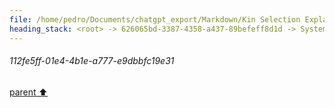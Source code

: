 ```yaml
---
file: /home/pedro/Documents/chatgpt_export/Markdown/Kin Selection Explanation.md
heading_stack: <root> -> 626065bd-3387-4358-a437-89befeff8d1d -> System -> 6f9d286c-a866-45f0-8fd8-7ab2518e3885 -> System -> aaa20b92-f336-4338-b049-3e13db30b4dd -> User -> a799e032-fdea-400d-bbad-667966560e4e -> Assistant -> aaa2e179-42d0-42d7-9c79-d139f60e15d1 -> User -> 5461ba67-20bc-4771-9432-6a7a60f15081 -> Assistant -> Social Insects -> Mammals -> Birds -> Humans -> aaa2337b-6980-4fde-9c9e-4ce950c350c8 -> User -> cbf4ab73-2fe6-4549-b4ec-1cfc73b0d507 -> Assistant -> aaa2f50c-7550-477e-9870-41639e0d0330 -> User -> 21472bc0-dfc2-4dd6-b2bb-a5c5a671b62f -> Assistant -> aaa2700f-4647-4f9f-9c3e-f98a4417e9cb -> User -> 51db2948-4764-42ed-9cc0-8a1b5756ca20 -> Assistant -> aaa2f78a-5779-46a2-a466-43925fa89006 -> User -> 1e0538b8-c177-48e1-9567-1a5c8388f1ba -> Assistant -> aaa273ae-acb1-42e3-84ef-4e40505b92da -> User -> 70ef3e9e-a55c-45cb-b63c-c4a79fb744b7 -> Assistant -> aaa29249-fe59-4673-bebe-ca5889b8cb22 -> User -> a76f7db8-cc35-4dca-a7ec-f0d44836b2e3 -> Assistant -> aaa2652e-c696-40bb-8a84-f1df956a42cd -> User -> a9de6403-cc9c-4cee-91e3-f523ef555ca3 -> Assistant -> aaa2fe62-4f34-4c01-8b5d-c7957cdea03a -> User -> 112fe5ff-01e4-4b1e-a777-e9dbbfc19e31
---
```

###### 112fe5ff-01e4-4b1e-a777-e9dbbfc19e31
[parent ⬆️](#aaa2fe62-4f34-4c01-8b5d-c7957cdea03a)
